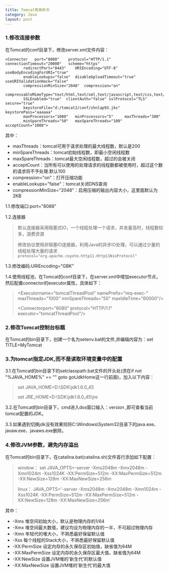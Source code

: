 ```yaml
---
title: Tomcat常用命令
category: Java
layout: post
---
```


###    1.修改连接参数

在Tomcat的conf目录下，修改server.xml文件内容：
```
<Connector   port="8080"    protocol="HTTP/1.1"   connectionTimeout="20000"   scheme="https"
        redirectPort="8443"    URIEncoding="UTF-8"    useBodyEncodingForURI="true"
        enableLookups="false"  disableUploadTimeout="true"   useURIValidationHack="false"
        compressionMinSize="2048"  compression="on"    
        compressableMimeType="text/html,text/xml,text/javascript,text/css,text/plain"
        SSLEnabled="true"  clientAuth="false" sslProtocol="TLS"     secure="true"   
        keystoreFile="d:/tomcat2/conf/shnlap93.jks"   keystorePass="aaaaaa"
        maxProcessors="1000"   minProcessors="5"     maxThreads="300"
        minSpareThreads="50"   maxSpareThreads="100"   acceptCount="1000">
```
其中：
*   maxThreads：tomcat可用于请求处理的最大线程数，默认是200
*   minSpareThreads：tomcat初始线程数，即最小空闲线程数
*   maxSpareThreads：tomcat最大空闲线程数，超过的会被关闭
*   acceptCount：当所有可以使用的处理请求的线程数都被使用时，超过这个数的请求将不予处理.默认100
*   compression="on"：打开压缩功能
*   enableLookups="false"：tomcat关闭DNS查询
*   compressionMinSize="2048"：启用压缩的输出内容大小，这里面默认为2KB

1.1.修改端口:port="8088"

1.2.连接器
>默认连接器采用阻塞式IO，一个线程处理一个请求，并发量高时，线程数较多，浪费资源
>
>修改协议使用非阻塞IO连接器，利用Java的异步IO处理，可以通过少量的线程处理大量的请求
`protocol="org.apache.coyote.http11.Http11NioProtocol"`

1.3.修改编码:URIEncoding="GBK"

1.4.使用线程池，在Tomcat的conf目录下，在server.xml中增加executor节点，然后配置connector的executor属性，具体如下：
><Executorname="tomcatThreadPool"  namePrefix="req-exec-"  maxThreads="1000" minSpareThreads="50"
 maxIdleTime="60000"/>
>
><Connectorport="8080" protocol="HTTP/1.1" executor="tomcatThreadPool"/>

###    2.修改Tomcat控制台标题

在Tomcat的bin目录下，创建一个名为setenv.bat的文件,并编辑内容为：set TITLE=MyTomcat

###    3.为tomcat指定JDK,而不是读取环境变量中的配置

3.1.在Tomcat的bin目录下的setclasspath.bat文件的开头处(须在if not "%JAVA_HOME%" == "" goto gotJdkHome这一行前面)，加入以下内容：
>set JAVA_HOME=D:\SDK\jdk1.6.0_45
>
>set JRE_HOME=D:\SDK\jdk1.6.0_45\jre

3.2.在Tomcat的bin目录下，cmd进入dos窗口输入：version ,即可查看当前tomcat配置的JDK。

3.3.如果遇到切换jdk没有效果则将C:\Windows\System32目录下的java.exe、javaw.exe、javaws.exe删除。

###    4.修改JVM参数，避免内存溢出

在Tomcat的bin目录下，在catalina.bat(catalina.sh)文件首行添加如下配置：
>window： set JAVA_OPTS=-server -Xms2048m -Xmx2048m -Xmn1024m -Xss1024K
-XX:PermSize=512m -XX:MaxPermSize=512m -XX:NewSize=128m -XX:MaxNewSize=256m
>
>linux： JAVA_OPTS='-server -Xms2048m -Xmx2048m -Xmn1024m -Xss1024K
-XX:PermSize=512m -XX:MaxPermSize=512m -XX:NewSize=128m -XX:MaxNewSize=256m'

其中：
*   -Xms 堆空间初始大小，默认是物理内存的1/64
*   -Xmx 堆空间最大数值，建议均设为物理内存的一半，不可超过物理内存
*   -Xmn 年轻代的堆大小，不熟悉最好保留默认值
*   -Xss 每个线程的Stack大小，不熟悉最好保留默认值
*   -XX:PermSize 设定内存的永久保存区初始值，缺省值为64M
*   -XX:MaxPermSize 设定内存的永久保存区最大值，缺省值为64M
*   -XX:NewSize 设置JVM堆的‘新生代’的默认值
*   -XX:MaxNewSize 设置JVM堆的‘新生代’的最大值
